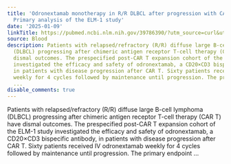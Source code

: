 ```yaml
---
title: 'Odronextamab monotherapy in R/R DLBCL after progression with CAR T-cell therapy:
  Primary analysis of the ELM-1 study'
date: '2025-01-09'
linkTitle: https://pubmed.ncbi.nlm.nih.gov/39786390/?utm_source=curl&utm_medium=rss&utm_campaign=journals&utm_content=7603509&fc=None&ff=20250109170931&v=2.18.0.post9+e462414
source: Blood
description: Patients with relapsed/refractory (R/R) diffuse large B-cell lymphoma
  (DLBCL) progressing after chimeric antigen receptor T-cell therapy (CAR T) have
  dismal outcomes. The prespecified post-CAR T expansion cohort of the ELM-1 study
  investigated the efficacy and safety of odronextamab, a CD20×CD3 bispecific antibody,
  in patients with disease progression after CAR T. Sixty patients received IV odronextamab
  weekly for 4 cycles followed by maintenance until progression. The primary endpoint
  ...
disable_comments: true
---
```

Patients with relapsed/refractory (R/R) diffuse large B-cell lymphoma (DLBCL) progressing after chimeric antigen receptor T-cell therapy (CAR T) have dismal outcomes. The prespecified post-CAR T expansion cohort of the ELM-1 study investigated the efficacy and safety of odronextamab, a CD20×CD3 bispecific antibody, in patients with disease progression after CAR T. Sixty patients received IV odronextamab weekly for 4 cycles followed by maintenance until progression. The primary endpoint ...